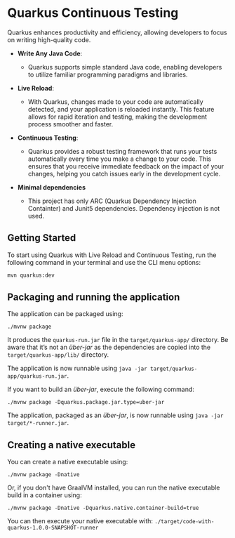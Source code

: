 # Quarkus Continuous Testing
Quarkus enhances productivity and efficiency, allowing developers to focus on writing high-quality code.

- **Write Any Java Code**:
  - Quarkus supports simple standard Java code, enabling developers to utilize familiar programming paradigms and libraries.
    
- **Live Reload**:
  - With Quarkus, changes made to your code are automatically detected, and your application is reloaded instantly. This feature allows for rapid iteration and testing, making the development process smoother and faster.

- **Continuous Testing**:
  - Quarkus provides a robust testing framework that runs your tests automatically every time you make a change to your code. This ensures that you receive immediate feedback on the impact of your changes, helping you catch issues early in the development cycle.

- **Minimal dependencies**
  - This project has only ARC (Quarkus Dependency Injection Containter) and Junit5 dependencies. Dependency injection is not used.


## Getting Started
To start using Quarkus with Live Reload and Continuous Testing, run the following command in your terminal and use the CLI menu options:

```bash
mvn quarkus:dev

```

## Packaging and running the application
The application can be packaged using:

```shell script
./mvnw package
```

It produces the `quarkus-run.jar` file in the `target/quarkus-app/` directory.
Be aware that it’s not an _über-jar_ as the dependencies are copied into the `target/quarkus-app/lib/` directory.

The application is now runnable using `java -jar target/quarkus-app/quarkus-run.jar`.

If you want to build an _über-jar_, execute the following command:

```shell script
./mvnw package -Dquarkus.package.jar.type=uber-jar
```

The application, packaged as an _über-jar_, is now runnable using `java -jar target/*-runner.jar`.

## Creating a native executable
You can create a native executable using:

```shell script
./mvnw package -Dnative
```

Or, if you don't have GraalVM installed, you can run the native executable build in a container using:

```shell script
./mvnw package -Dnative -Dquarkus.native.container-build=true
```

You can then execute your native executable with: `./target/code-with-quarkus-1.0.0-SNAPSHOT-runner`
